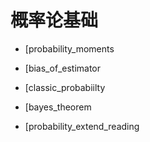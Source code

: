# 概率论基础

- [probability_moments

- [bias_of_estimator

- [classic_probabiilty

- [bayes_theorem

- [probability_extend_reading